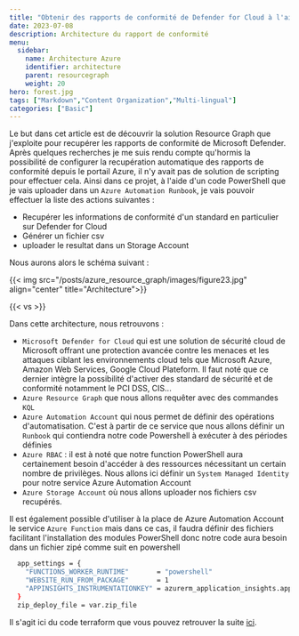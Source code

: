 ```yaml
---
title: "Obtenir des rapports de conformité de Defender for Cloud à l'aide de Terraform"
date: 2023-07-08
description: Architecture du rapport de conformité
menu:
  sidebar:
    name: Architecture Azure
    identifier: architecture
    parent: resourcegraph
    weight: 20
hero: forest.jpg
tags: ["Markdown","Content Organization","Multi-lingual"]
categories: ["Basic"]
---
```


Le but dans cet article est de découvrir la solution Resource Graph que j'exploite pour recupérer les rapports de conformité de Microsoft Defender.
Après quelques recherches je me suis rendu compte qu'hormis la possibilité de configurer la recupération automatique des rapports de conformité depuis le portail Azure, il n'y avait pas de solution de scripting pour effectuer cela.
Ainsi dans ce projet, à l'aide d'un code PowerShell que je vais uploader dans un `Azure Automation Runbook`, je vais pouvoir effectuer la liste des actions suivantes :
- Recupérer les informations de conformité d'un standard en particulier sur Defender for Cloud
- Générer un fichier csv
- uploader le resultat dans un Storage Account

Nous aurons alors le schéma suivant :

{{< img src="/posts/azure_resource_graph/images/figure23.jpg" align="center" title="Architecture">}}

{{< vs >}}

Dans cette architecture, nous retrouvons :
- `Microsoft Defender for Cloud` qui est une solution de sécurité cloud de Microsoft offrant une protection avancée contre les menaces et les attaques ciblant les environnements cloud tels que Microsoft Azure, Amazon Web Services, Google Cloud Plateform. Il faut noté que ce dernier intègre la possibilité d'activer des standard de sécurité et de conformité notamment le PCI DSS, CIS...
- `Azure Resource Graph` que nous allons requêter avec des commandes `KQL`
- `Azure Automation Account` qui nous permet de définir des opérations d'automatisation. C'est à partir de ce service que nous allons définir un `Runbook` qui contiendra notre code Powershell à exécuter à des périodes définies
- `Azure RBAC` : il est à noté que notre function PowerShell aura certainement besoin d'accéder à des ressources nécessitant un certain nombre de privilèges. Nous allons ici définir un `System Managed Identity` pour notre service Azure Automation Account
- `Azure Storage Account` où nous allons uploader nos fichiers csv recupérés.

Il est également possible d'utiliser à la place de Azure Automation Account le service `Azure Function` mais dans ce cas, il faudra définir des fichiers facilitant l'installation des modules PowerShell donc notre code aura besoin dans un fichier zipé comme suit en powershell

```bash
  app_settings = {
    "FUNCTIONS_WORKER_RUNTIME"       = "powershell"
    "WEBSITE_RUN_FROM_PACKAGE"       = 1
    "APPINSIGHTS_INSTRUMENTATIONKEY" = azurerm_application_insights.application_insights.instrumentation_key
  }
  zip_deploy_file = var.zip_file
```

Il s'agit ici du code terraform que vous pouvez retrouver la suite [ici](https://github.com/aubinaso/DefenderForCloudAutomate/blob/main/modules/function_app/main.tf).